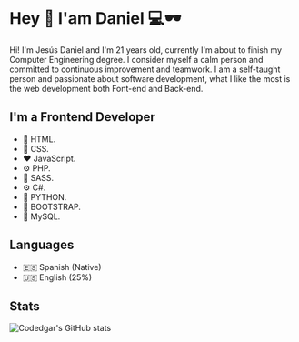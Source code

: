 # Hey 👋 I'am Daniel 💻🕶️

Hi! I'm Jesús Daniel and I'm 21 years old, currently I'm about to finish my Computer Engineering degree. I consider myself a calm person and committed to continuous improvement and teamwork. I am a self-taught person and passionate about software development, what I like the most is the web development both Font-end and Back-end.<br>

## I'm a Frontend Developer 

- 🦴 HTML.
- 🎨 CSS.
- ❤ JavaScript.
- ⚙️ PHP.
- 🎨 SASS.
- ⚙️ C#.
- 🐍 PYTHON.
- 💅 BOOTSTRAP.
- 🧠 MySQL.

## Languages

- 🇪🇸 Spanish (Native)
- 🇺🇸 English (25%)

## Stats

![Codedgar's GitHub stats](https://github-readme-stats.vercel.app/api?username=JDanielOrdonez&show_icons=true&theme=radical)
